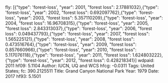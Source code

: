 fly: [{"type": 'forest-loss', "year": 2001, "forest loss": 2.17881032},{"type": 'forest-loss', "year": 2002, "forest loss": 0.692097762},{"type": 'forest-loss', "year": 2003, "forest loss": 5.357110209},{"type": 'forest-loss', "year": 2004, "forest loss": 16.96708315},{"type": 'forest-loss', "year": 2005, "forest loss": 2.843313037},{"type": 'forest-loss', "year": 2006, "forest loss": 0.049437793},{"type": 'forest-loss', "year": 2007, "forest loss": 1.565225121},{"type": 'forest-loss', "year": 2008, "forest loss": 0.473516764},{"type": 'forest-loss', "year": 2009, "forest loss": 0.857660966},{"type": 'forest-loss', "year": 2010, "forest loss": 5.117076118},{"type": 'forest-loss', "year": 2011, "forest loss": 1.624803222},{"type": 'forest-loss', "year": 2012, "forest loss": 0.428218341}]
wdpaid: 2011
hf09: 5.1104
Author: IUCN, UQ and WCS
hfcg: -0.0311
Tags: United States;
fc: 390.2125511
Title: Grand Canyon National Park
Year: 1979
Date: 2017
hf93: 5.1501
